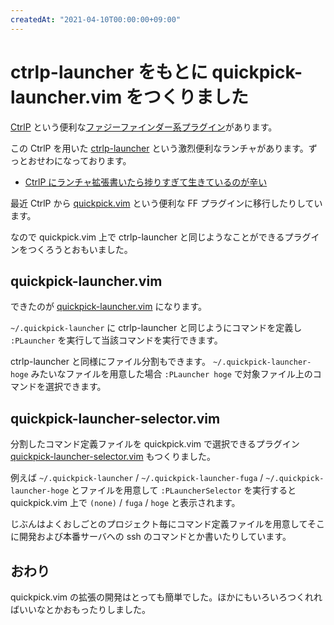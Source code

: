 ```yaml
---
createdAt: "2021-04-10T00:00:00+09:00"
---
```


# ctrlp-launcher をもとに quickpick-launcher.vim をつくりました

[CtrlP](https://github.com/ctrlpvim/ctrlp.vim) という便利な[ファジーファインダー系プラグイン](https://zenn.dev/yutakatay/articles/vim-fuzzy-finder#2.-ctrlp.vim)があります。

この CtrlP を用いた [ctrlp-launcher](https://github.com/mattn/ctrlp-launcher) という激烈便利なランチャがあります。ずっとおせわになっております。

- [CtrlP にランチャ拡張書いたら捗りすぎて生きているのが辛い](https://mattn.kaoriya.net/software/vim/20120427205409.htm)

最近 CtrlP から [quickpick.vim](https://github.com/prabirshrestha/quickpick.vim) という便利な FF プラグインに移行したりしています。

なので quickpick.vim 上で ctrlp-launcher と同じようなことができるプラグインをつくろうとおもいました。

## quickpick-launcher.vim

できたのが [quickpick-launcher.vim](https://github.com/ansanloms/quickpick-launcher.vim) になります。

`~/.quickpick-launcher` に ctrlp-launcher と同じようにコマンドを定義し `:PLauncher` を実行して当該コマンドを実行できます。

ctrlp-launcher と同様にファイル分割もできます。 `~/.quickpick-launcher-hoge` みたいなファイルを用意した場合 `:PLauncher hoge` で対象ファイル上のコマンドを選択できます。

## quickpick-launcher-selector.vim

分割したコマンド定義ファイルを quickpick.vim で選択できるプラグイン [quickpick-launcher-selector.vim](https://github.com/ansanloms/quickpick-launcher-selector.vim) もつくりました。

例えば `~/.quickpick-launcher` / `~/.quickpick-launcher-fuga` / `~/.quickpick-launcher-hoge` とファイルを用意して `:PLauncherSelector` を実行すると quickpick.vim 上で `(none)` / `fuga` / `hoge` と表示されます。

じぶんはよくおしごとのプロジェクト毎にコマンド定義ファイルを用意してそこに開発および本番サーバへの ssh のコマンドとか書いたりしています。

## おわり

quickpick.vim の拡張の開発はとっても簡単でした。ほかにもいろいろつくれればいいなとかおもったりしました。
